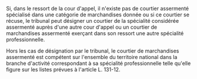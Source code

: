 Si, dans le ressort de la cour d'appel, il n'existe pas de courtier assermenté spécialisé dans une catégorie de marchandises donnée ou si ce courtier se récuse, le tribunal peut désigner un courtier de la spécialité considérée assermenté auprès d'une autre cour d'appel ou un courtier de marchandises assermenté exerçant dans son ressort une autre spécialité professionnelle.   

  
Hors les cas de désignation par le tribunal, le courtier de marchandises assermenté est compétent sur l'ensemble du territoire national dans la branche d'activité correspondant à sa spécialité professionnelle telle qu'elle figure sur les listes prévues à l'article L. 131-12.
